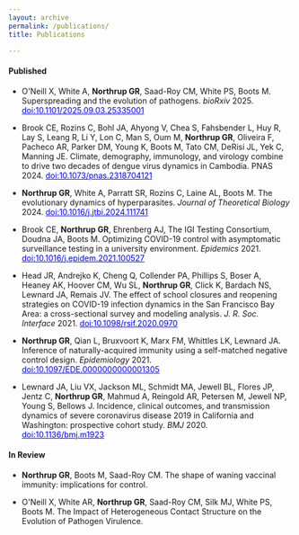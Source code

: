 ```yaml
---
layout: archive
permalink: /publications/
title: Publications

---
```


#### Published

- O'Neill X, White A, <b>Northrup GR</b>, Saad-Roy CM, White PS, Boots M. Superspreading and the evolution of pathogens. <i> bioRxiv </i> 2025. <a href="https://doi.org/10.1101/2025.09.03.25335001" target="_blank" style="color:blue;"> doi:10.1101/2025.09.03.25335001 </a>

- Brook CE, Rozins C, Bohl JA, Ahyong V, Chea S, Fahsbender L, Huy R, Lay S, Leang R, Li Y, Lon C, Man S, Oum M, <b>Northrup GR</b>, Oliveira F, Pacheco AR, Parker DM, Young K, Boots M, Tato CM, DeRisi JL, Yek C, Manning JE. Climate, demography, immunology, and virology combine to drive two decades of dengue virus dynamics in Cambodia. PNAS 2024. <a href="https://doi.org/10.1073/pnas.2318704121" target="_blank" style="color:blue;">  doi:10.1073/pnas.2318704121 </a>

- <b>Northrup GR</b>, White A, Parratt SR, Rozins C, Laine AL, Boots M. The evolutionary dynamics of hyperparasites. <i>Journal of Theoretical Biology</i> 2024. <a href="https://doi.org/10.1016/j.jtbi.2024.111741" target="_blank" style="color:blue;"> doi:10.1016/j.jtbi.2024.111741 </a>

- Brook CE, <b> Northrup GR</b>, Ehrenberg AJ, The IGI Testing Consortium, Doudna JA, Boots M. Optimizing COVID-19 control with asymptomatic surveillance testing in a university environment. <i>Epidemics</i> 2021. <a href="https://doi.org/10.1016/j.epidem.2021.100527" target="_blank" style="color:blue;"> doi:10.1016/j.epidem.2021.100527 </a>

- Head JR, Andrejko K, Cheng Q, Collender PA, Phillips S, Boser A, Heaney AK, Hoover CM, Wu SL, <b>Northrup GR</b>, Click K, Bardach NS, Lewnard JA, Remais JV. The effect of school closures and reopening strategies on COVID-19 infection dynamics in the San Francisco Bay Area: a cross-sectional survey and modeling analysis. <i>J. R. Soc. Interface</i> 2021. <a href="https://royalsocietypublishing.org/doi/10.1098/rsif.2020.0970" target="_blank" style="color:blue;"> doi:10.1098/rsif.2020.0970 </a>

- <b>Northrup GR</b>, Qian L, Bruxvoort K, Marx FM, Whittles LK, Lewnard JA. Inference of naturally-acquired immunity using a self-matched negative control design. <i>Epidemiology</i> 2021. <a href="https://journals.lww.com/epidem/Fulltext/2021/03000/Inference_of_Naturally_Acquired_Immunity_Using_a.3.aspx" target="_blank" style="color:blue;"> doi:10.1097/EDE.0000000000001305 </a>

- Lewnard JA, Liu VX, Jackson ML, Schmidt MA, Jewell BL, Flores JP, Jentz C, <b>Northrup GR</b>, Mahmud A, Reingold AR, Petersen M, Jewell NP, Young S, Bellows J. Incidence, clinical outcomes, and transmission dynamics of severe coronavirus disease 2019 in California and Washington: prospective cohort study. <i>BMJ</i> 2020. <a href="https://www.bmj.com/content/369/bmj.m1923" target="_blank" style="color:blue;"> doi:10.1136/bmj.m1923 </a>

#### In Review

- <b>Northrup GR</b>, Boots M, Saad-Roy CM. The shape of waning vaccinal immunity: implications for control.

- O'Neill X, White AR, <b>Northrup GR</b>, Saad-Roy CM, Silk MJ, White PS, Boots M. The Impact of Heterogeneous Contact Structure on the Evolution of Pathogen Virulence.

